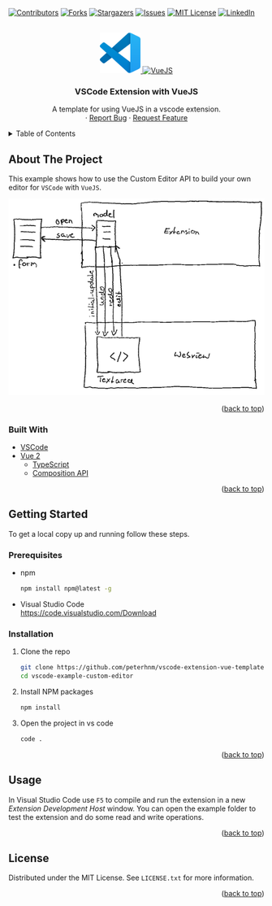 <div id="top"></div>
<!--
*** Thanks for checking out the Best-README-Template. If you have a suggestion
*** that would make this better, please fork the repo and create a pull request
*** or simply open an issue with the tag "enhancement".
*** Don't forget to give the project a star!
*** Thanks again! Now go create something AMAZING! :D
-->



<!-- PROJECT SHIELDS -->
<!--
*** I'm using markdown "reference style" links for readability.
*** Reference links are enclosed in brackets [ ] instead of parentheses ( ).
*** See the bottom of this document for the declaration of the reference variables
*** for contributors-url, forks-url, etc. This is an optional, concise syntax you may use.
*** https://www.markdownguide.org/basic-syntax/#reference-style-links
-->
[![Contributors][contributors-shield]][contributors-url]
[![Forks][forks-shield]][forks-url]
[![Stargazers][stars-shield]][stars-url]
[![Issues][issues-shield]][issues-url]
[![MIT License][license-shield]][license-url]
[![LinkedIn][linkedin-shield]][linkedin-url]



<!-- PROJECT LOGO -->
<br />
<div align="center">
  <a href="https://code.visualstudio.com/api">
    <img src="images/vscode.svg" alt="VSCode" width="80" height="80">
  </a>
  <a href="https://v2.vuejs.org/">
    <img src="https://avatars.githubusercontent.com/u/6128107?s=200&v=4" alt="VueJS" width="80" height="80">
  </a>

<h3 align="center">VSCode Extension with VueJS</h3>

  <p align="center">
    A template for using VueJS in a vscode extension.
    <br />
    <!--
    <a href="https://github.com/peterhnm/vscode-extension-vue-template"><strong>Explore the docs »</strong></a>
    <br />
    <br />
    <a href="https://github.com/github_username/repo_name">View Demo</a>
    -->
    ·
    <a href="https://github.com/peterhnm/vscode-extension-vue-template/issues">Report Bug</a>
    ·
    <a href="https://github.com/peterhnm/vscode-extension-vue-template/issues">Request Feature</a>
  </p>
</div>



<!-- TABLE OF CONTENTS -->
<details>
  <summary>Table of Contents</summary>
  <ol>
    <li>
      <a href="#about-the-project">About The Project</a>
      <ul>
        <li><a href="#built-with">Built With</a></li>
      </ul>
    </li>
    <li>
      <a href="#getting-started">Getting Started</a>
      <ul>
        <li><a href="#prerequisites">Prerequisites</a></li>
        <li><a href="#installation">Installation</a></li>
      </ul>
    </li>
    <li><a href="#usage">Usage</a></li>
    <li><a href="#license">License</a></li>
    <!--
    <li><a href="#roadmap">Roadmap</a></li>
    <li><a href="#contributing">Contributing</a></li>
    <li><a href="#contact">Contact</a></li>
    <li><a href="#acknowledgments">Acknowledgments</a></li>
    -->
  </ol>
</details>


<!-- ABOUT THE PROJECT -->
## About The Project

<!-- [![Product Name Screen Shot][product-screenshot]](https://example.com) -->

This example shows how to use the Custom Editor API to build your own editor for `VSCode` with `VueJS`.

<img src="./images/Extension.png" width="600">

<p align="right">(<a href="#top">back to top</a>)</p>



### Built With

* [VSCode](https://code.visualstudio.com/api)
* [Vue 2](https://v2.vuejs.org/)
  * [TypeScript](https://www.typescriptlang.org/)
  * [Composition API](https://vuejs.org/guide/typescript/composition-api.html#typescript-with-composition-api)

<p align="right">(<a href="#top">back to top</a>)</p>



<!-- GETTING STARTED -->
## Getting Started

To get a local copy up and running follow these steps.

### Prerequisites

* npm
  ```sh
  npm install npm@latest -g
  ```
* Visual Studio Code <br />
  https://code.visualstudio.com/Download

### Installation

1. Clone the repo
   ```sh
   git clone https://github.com/peterhnm/vscode-extension-vue-template.git
   cd vscode-example-custom-editor
   ```
2. Install NPM packages
   ```sh
   npm install
   ```
3. Open the project in vs code
   ```sh
   code .
   ```

<p align="right">(<a href="#top">back to top</a>)</p>



<!-- USAGE EXAMPLES -->
## Usage

In Visual Studio Code use `F5` to compile and run the extension in a new *Extension Development Host* window.
You can open the example folder to test the extension and do some read and write operations.

<p align="right">(<a href="#top">back to top</a>)</p>



<!-- ROADMAP -->
<!--
## Roadmap

- [ ] Feature 1
- [ ] Feature 2
- [ ] Feature 3
    - [ ] Nested Feature

See the [open issues](https://github.com/github_username/repo_name/issues) for a full list of proposed features (and known issues).

<p align="right">(<a href="#top">back to top</a>)</p>
-->



<!-- CONTRIBUTING -->
<!--
## Contributing

Contributions are what make the open source community such an amazing place to learn, inspire, and create. Any contributions you make are **greatly appreciated**.

If you have a suggestion that would make this better, please fork the repo and create a pull request. You can also simply open an issue with the tag "enhancement".
Don't forget to give the project a star! Thanks again!

1. Fork the Project
2. Create your Feature Branch (`git checkout -b feature/AmazingFeature`)
3. Commit your Changes (`git commit -m 'Add some AmazingFeature'`)
4. Push to the Branch (`git push origin feature/AmazingFeature`)
5. Open a Pull Request

<p align="right">(<a href="#top">back to top</a>)</p>
-->



<!-- LICENSE -->
## License

Distributed under the MIT License. See `LICENSE.txt` for more information.

<p align="right">(<a href="#top">back to top</a>)</p>



<!-- CONTACT -->
<!--
## Contact

Your Name - [@twitter_handle](https://twitter.com/twitter_handle) - email@email_client.com

Project Link: [https://github.com/github_username/repo_name](https://github.com/github_username/repo_name)

<p align="right">(<a href="#top">back to top</a>)</p>
-->



<!-- ACKNOWLEDGMENTS -->
<!--
## Acknowledgments

* []()
* []()
* []()

<p align="right">(<a href="#top">back to top</a>)</p>
-->



<!-- MARKDOWN LINKS & IMAGES -->
<!-- https://www.markdownguide.org/basic-syntax/#reference-style-links -->
[contributors-shield]: https://img.shields.io/github/contributors/peterhnm/vscode-extension-vue-template.svg?style=for-the-badge
[contributors-url]: https://github.com/peterhnm/vscode-extension-vue-template/graphs/contributors
[forks-shield]: https://img.shields.io/github/forks/peterhnm/vscode-extension-vue-template.svg?style=for-the-badge
[forks-url]: https://github.com/peterhnm/vscode-extension-vue-template/network/members
[stars-shield]: https://img.shields.io/github/stars/peterhnm/vscode-extension-vue-template.svg?style=for-the-badge
[stars-url]: https://github.com/peterhnm/vscode-extension-vue-template/stargazers
[issues-shield]: https://img.shields.io/github/issues/peterhnm/vscode-extension-vue-template.svg?style=for-the-badge
[issues-url]: https://github.com/peterhnm/vscode-extension-vue-template/issues
[license-shield]: https://img.shields.io/github/license/peterhnm/vscode-extension-vue-template.svg?style=for-the-badge
[license-url]: https://github.com/peterhnm/vscode-extension-vue-template/blob/main/LICENSE.txt
[linkedin-shield]: https://img.shields.io/badge/-LinkedIn-black.svg?style=for-the-badge&logo=linkedin&colorB=555
[linkedin-url]: https://de.linkedin.com/company/miragon-io
[product-screenshot]: images/screenshot.png
